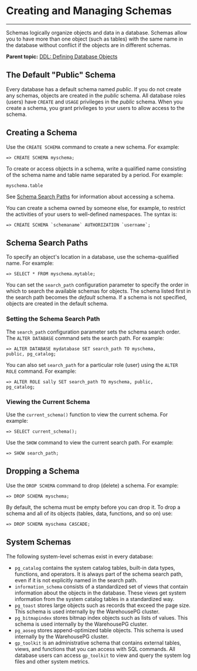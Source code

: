 # Creating and Managing Schemas
---

Schemas logically organize objects and data in a database. Schemas allow you to have more than one object \(such as tables\) with the same name in the database without conflict if the objects are in different schemas.

**Parent topic:** [DDL: Defining Database Objects](../ddl/ddl.html)

## <a id="topic18"></a>The Default "Public" Schema

Every database has a default schema named *public*. If you do not create any schemas, objects are created in the *public* schema. All database roles \(users\) have `CREATE` and `USAGE` privileges in the *public* schema. When you create a schema, you grant privileges to your users to allow access to the schema.

## <a id="topic19"></a>Creating a Schema

Use the `CREATE SCHEMA` command to create a new schema. For example:

```
=> CREATE SCHEMA myschema;

```

To create or access objects in a schema, write a qualified name consisting of the schema name and table name separated by a period. For example:

```
myschema.table

```

See [Schema Search Paths](#topic20) for information about accessing a schema.

You can create a schema owned by someone else, for example, to restrict the activities of your users to well-defined namespaces. The syntax is:

```
=> CREATE SCHEMA `schemaname` AUTHORIZATION `username`;

```

## <a id="topic20"></a>Schema Search Paths

To specify an object's location in a database, use the schema-qualified name. For example:

```
=> SELECT * FROM myschema.mytable;

```

You can set the `search_path` configuration parameter to specify the order in which to search the available schemas for objects. The schema listed first in the search path becomes the *default* schema. If a schema is not specified, objects are created in the default schema.

### <a id="topic21"></a>Setting the Schema Search Path

The `search_path` configuration parameter sets the schema search order. The `ALTER DATABASE` command sets the search path. For example:

```
=> ALTER DATABASE mydatabase SET search_path TO myschema, 
public, pg_catalog;

```

You can also set `search_path` for a particular role \(user\) using the `ALTER ROLE` command. For example:

```
=> ALTER ROLE sally SET search_path TO myschema, public, 
pg_catalog;

```

### <a id="topic22"></a>Viewing the Current Schema

Use the `current_schema()` function to view the current schema. For example:

```
=> SELECT current_schema();

```

Use the `SHOW` command to view the current search path. For example:

```
=> SHOW search_path;

```

## <a id="topic23"></a>Dropping a Schema

Use the `DROP SCHEMA` command to drop \(delete\) a schema. For example:

```
=> DROP SCHEMA myschema;

```

By default, the schema must be empty before you can drop it. To drop a schema and all of its objects \(tables, data, functions, and so on\) use:

```
=> DROP SCHEMA myschema CASCADE;

```

## <a id="topic24"></a>System Schemas

The following system-level schemas exist in every database:

-   `pg_catalog` contains the system catalog tables, built-in data types, functions, and operators. It is always part of the schema search path, even if it is not explicitly named in the search path.
-   `information_schema` consists of a standardized set of views that contain information about the objects in the database. These views get system information from the system catalog tables in a standardized way.
-   `pg_toast` stores large objects such as records that exceed the page size. This schema is used internally by the WarehousePG cluster.
-   `pg_bitmapindex` stores bitmap index objects such as lists of values. This schema is used internally by the WarehousePG cluster.
-   `pg_aoseg` stores append-optimized table objects. This schema is used internally by the WarehousePG cluster.
-   `gp_toolkit` is an administrative schema that contains external tables, views, and functions that you can access with SQL commands. All database users can access `gp_toolkit` to view and query the system log files and other system metrics.

